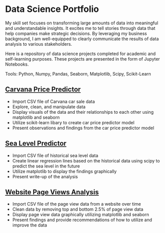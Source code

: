 # Data Science Portfolio
My skill set focuses on transforming large amounts of data into meaningful and understandable insights. It excites me to tell stories through data that help companies make strategic decisions. By leveraging my business background, I am well-equipped to clearly communicate the results of data analysis to various stakeholders. 

Here is a repository of data science projects completed for academic and self-learning purposes. These projects are presented in the form of Jupyter Notebooks.

Tools: Python, Numpy, Pandas, Seaborn, Matplotlib, Scipy, Scikit-Learn

## [Carvana Price Predictor](https://github.com/dylanjones248/Data-Science-Portfolio/blob/main/Carvana%20Price%20Predictor.ipynb)

- Import CSV file of Carvana car sale data
- Explore, clean, and manipulate data
- Display visuals of the data and their relationships to each other using matplotlib and seaborn
- Utilize scikit-learn libary to create car price predictor model
- Present observations and findings from the car price predictor model

## [Sea Level Predictor](https://github.com/dylanjones248/Data-Science-Portfolio/blob/main/Sea%20Level%20Predictor.ipynb)

- Import CSV file of historical sea level data
- Create linear regression lines based on the historical data using scipy to predict the sea level in the future
- Utilize matplotlib to display the findings graphically
- Present write-up of the analysis 

## [Website Page Views Analysis](https://github.com/dylanjones248/Data-Science-Portfolio/blob/main/Website%20Page%20Views%20Analysis.ipynb)

- Import CSV file of the page view data from a website over time
- Clean data by removing top and bottom 2.5% of page view data
- Display page view data graphically utilizing matplotlib and seaborn
- Present findings and provide recommendations of how to utilize and improve the data
